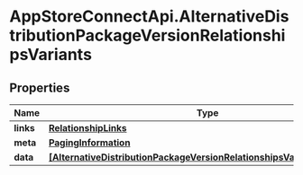 # AppStoreConnectApi.AlternativeDistributionPackageVersionRelationshipsVariants

## Properties

Name | Type | Description | Notes
------------ | ------------- | ------------- | -------------
**links** | [**RelationshipLinks**](RelationshipLinks.md) |  | [optional] 
**meta** | [**PagingInformation**](PagingInformation.md) |  | [optional] 
**data** | [**[AlternativeDistributionPackageVersionRelationshipsVariantsDataInner]**](AlternativeDistributionPackageVersionRelationshipsVariantsDataInner.md) |  | [optional] 


